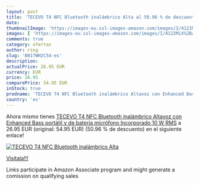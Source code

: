 ```yaml
---
layout: post
title: 'TECEVO T4 NFC Bluetooth inalámbrico Alta al 50.96 % de descuento'
date: 
thumbnailImage: 'https://images-eu.ssl-images-amazon.com/images/I/4122MiX%2BaJL._SL200_.jpg'
images: [ 'https://images-eu.ssl-images-amazon.com/images/I/4122MiX%2BaJL._SL200_.jpg' ]
comments: true
category: ofertas
author: ring
slug: 'B017WH2C54-es'
description:
actualPrice: 26.95 EUR
currency: EUR
price: 26.95
comparePrice: 54.95 EUR
inStock: true
prodname: 'TECEVO T4 NFC Bluetooth inalámbrico Altavoz con Enhanced Bass portátil y de batería micrófono Incorporado 10 W RMS'
country: 'es'
---
```


Ahora mismo tienes [TECEVO T4 NFC Bluetooth inalámbrico Altavoz con Enhanced Bass portátil y de batería micrófono Incorporado 10 W RMS](https://www.amazon.es/dp/B017WH2C54/?tag=tolees-21) a 26.95 EUR (original: 54.95 EUR) (50.96 %  de descuento) en el siguiente enlace!

[![TECEVO T4 NFC Bluetooth inalámbrico Alta](https://images-eu.ssl-images-amazon.com/images/I/4122MiX%2BaJL._SL200_.jpg)](https://www.amazon.es/dp/B017WH2C54/?tag=tolees-21)

[Visítala!!!](https://www.amazon.es/dp/B017WH2C54/?tag=tolees-21)

Links participate in Amazon Associate program and might generate a comission on qualifying sales
